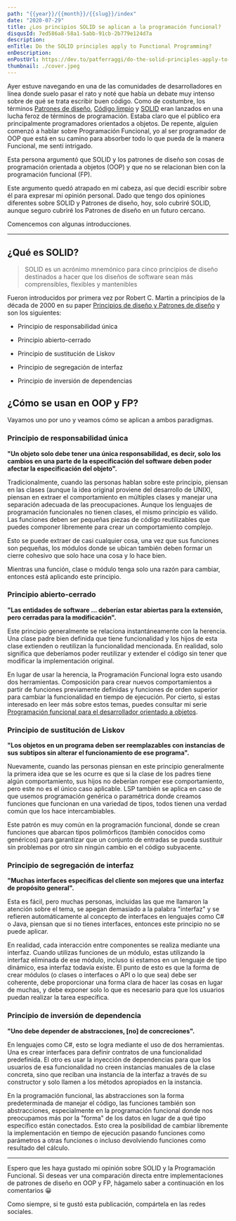 ```yaml
---
path: "{{year}}/{{month}}/{{slug}}/index"
date: "2020-07-29"
title: ¿Los principios SOLID se aplican a la programación funcional?
disqusId: 7ed586a8-58a1-5abb-91cb-2b779e124d7a
description:
enTitle: Do the SOLID principles apply to Functional Programming?
enDescription:
enPostUrl: https://dev.to/patferraggi/do-the-solid-principles-apply-to-functional-programming-56lm
thumbnail: ./cover.jpeg
---
```


Ayer estuve navegando en una de las comunidades de desarrolladores en línea donde suelo pasar el rato y noté que había un debate muy intenso sobre de qué se trata escribir buen código. Como de costumbre, los términos [Patrones de diseño](https://en.m.wikipedia.org/wiki/Design_pattern), [Código limpio](https://en.m.wikipedia.org/wiki/Robert_C._Martin) y [SOLID](https://en.m.wikipedia.org/wiki/SOLID) eran lanzados en una lucha feroz de términos de programación. Estaba claro que el público era principalmente programadores orientados a objetos. De repente, alguien comenzó a hablar sobre Programación Funcional, yo al ser programador de OOP que está en su camino para absorber todo lo que pueda de la manera Funcional, me senti intrigado.

Esta persona argumentó que SOLID y los patrones de diseño son cosas de programación orientada a objetos (OOP) y que no se relacionan bien con la programación funcional (FP).

Este argumento quedó atrapado en mi cabeza, así que decidí escribir sobre él para expresar mi opinión personal. Dado que tengo dos opiniones diferentes sobre SOLID y Patrones de diseño, hoy, solo cubriré SOLID, aunque seguro cubriré los Patrones de diseño en un futuro cercano.

Comencemos con algunas introducciones.

---

## ¿Qué es SOLID?

> SOLID es un acrónimo mnemónico para cinco principios de diseño destinados a hacer que los diseños de software sean más comprensibles, flexibles y mantenibles

Fueron introducidos por primera vez por Robert C. Martin a principios de la década de 2000 en su paper [Principios de diseño y Patrones de diseño](https://fi.ort.edu.uy/innovaportal/file/2032/1/design_principles.pdf) y son los siguientes:

- Principio de responsabilidad única

- Principio abierto-cerrado

- Principio de sustitución de Liskov

- Principio de segregación de interfaz

- Principio de inversión de dependencias

## ¿Cómo se usan en OOP y FP?

Vayamos uno por uno y veamos cómo se aplican a ambos paradigmas.

### Principio de responsabilidad única

**"Un objeto solo debe tener una única responsabilidad, es decir, solo los cambios en una parte de la especificación del software deben poder afectar la especificación del objeto".**

Tradicionalmente, cuando las personas hablan sobre este principio, piensan en las clases (aunque la idea original proviene del desarrollo de UNIX), piensan en extraer el comportamiento en múltiples clases y manejar una separación adecuada de las preocupaciones.
Aunque los lenguajes de programación funcionales no tienen clases, el mismo principio es válido. Las funciones deben ser pequeñas piezas de código reutilizables que puedes componer libremente para crear un comportamiento complejo.

Esto se puede extraer de casi cualquier cosa, una vez que sus funciones son pequeñas, los módulos donde se ubican también deben formar un cierre cohesivo que solo hace una cosa y lo hace bien.

Mientras una función, clase o módulo tenga solo una razón para cambiar, entonces está aplicando este principio.

### Principio abierto-cerrado

**"Las entidades de software ... deberían estar abiertas para la extensión, pero cerradas para la modificación".**

Este principio generalmente se relaciona instantáneamente con la herencia. Una clase padre bien definida que tiene funcionalidad y los hijos de esta clase extienden o reutilizan la funcionalidad mencionada. En realidad, solo significa que deberíamos poder reutilizar y extender el código sin tener que modificar la implementación original.

En lugar de usar la herencia, la Programación Funcional logra esto usando dos herramientas. Composición para crear nuevos comportamientos a partir de funciones previamente definidas y funciones de orden superior para cambiar la funcionalidad en tiempo de ejecución. Por cierto, si estas interesado en leer más sobre estos temas, puedes consultar mi serie [Programación funcional para el desarrollador orientado a objetos](https://www.patferraggi.dev/blog/2020/jan/programacion-funcional-para-oop/).

### Principio de sustitución de Liskov

**"Los objetos en un programa deben ser reemplazables con instancias de sus subtipos sin alterar el funcionamiento de ese programa".**

Nuevamente, cuando las personas piensan en este principio generalmente la primera idea que se les ocurre es que si la clase de los padres tiene algún comportamiento, sus hijos no deberían romper ese comportamiento, pero este no es el único caso aplicable. LSP también se aplica en caso de que usemos programación genérica o paramétrica donde creamos funciones que funcionan en una variedad de tipos, todos tienen una verdad común que los hace intercambiables.

Este patrón es muy común en la programación funcional, donde se crean funciones que abarcan tipos polimórficos (también conocidos como genéricos) para garantizar que un conjunto de entradas se pueda sustituir sin problemas por otro sin ningún cambio en el código subyacente.

### Principio de segregación de interfaz

**"Muchas interfaces específicas del cliente son mejores que una interfaz de propósito general".**

Esta es fácil, pero muchas personas, incluidas las que me llamaron la atención sobre el tema, se apegan demasiado a la palabra "interfaz" y se refieren automáticamente al concepto de interfaces en lenguajes como C# o Java, piensan que si no tienes interfaces, entonces este principio no se puede aplicar.

En realidad, cada interacción entre componentes se realiza mediante una interfaz. Cuando utilizas funciones de un módulo, estas utilizando la interfaz eliminada de ese módulo, incluso si estamos en un lenguaje de tipo dinámico, esa interfaz todavía existe. El punto de esto es que la forma de crear módulos (o clases o interfaces o API o lo que sea) debe ser coherente, debe proporcionar una forma clara de hacer las cosas en lugar de muchas, y debe exponer solo lo que es necesario para que los usuarios puedan realizar la tarea específica.

### Principio de inversión de dependencia

**"Uno debe depender de abstracciones, [no] de concreciones".**

En lenguajes como C#, esto se logra mediante el uso de dos herramientas. Una es crear interfaces para definir contratos de una funcionalidad predefinida. El otro es usar la inyección de dependencias para que los usuarios de esa funcionalidad no creen instancias manuales de la clase concreta, sino que reciban una instancia de la interfaz a través de su constructor y solo llamen a los métodos apropiados en la instancia.

En la programación funcional, las abstracciones son la forma predeterminada de manejar el código, las funciones también son abstracciones, especialmente en la programación funcional donde nos preocupamos más por la "forma" de los datos en lugar de a qué tipo específico están conectados. Esto crea la posibilidad de cambiar libremente la implementación en tiempo de ejecución pasando funciones como parámetros a otras funciones o incluso devolviendo funciones como resultado del cálculo.

---

Espero que les haya gustado mi opinión sobre SOLID y la Programación Funcional. Si deseas ver una comparación directa entre implementaciones de patrones de diseño en OOP y FP, hágamelo saber a continuación en los comentarios
&#128512;

Como siempre, si te gustó esta publicación, compártela en las redes sociales.
